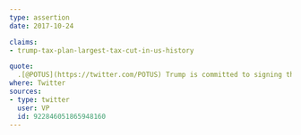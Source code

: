 ```yaml
---
type: assertion
date: 2017-10-24

claims:
- trump-tax-plan-largest-tax-cut-in-us-history

quote:
  .[@POTUS](https://twitter.com/POTUS) Trump is committed to signing the largest tax cut in American history—and we’ll do it before the end of this year. [#PenceatAEI](https://twitter.com/hashtag/PenceatAEI?src=hash)
where: Twitter
sources:
- type: twitter
  user: VP
  id: 922846051865948160
---
```

